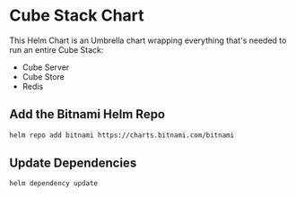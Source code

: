 # Cube Stack Chart

This Helm Chart is an Umbrella chart wrapping everything that's needed to run an entire Cube Stack:

- Cube Server
- Cube Store
- Redis

## Add the Bitnami Helm Repo

```bash
helm repo add bitnami https://charts.bitnami.com/bitnami
```

## Update Dependencies

```bash
helm dependency update
```

